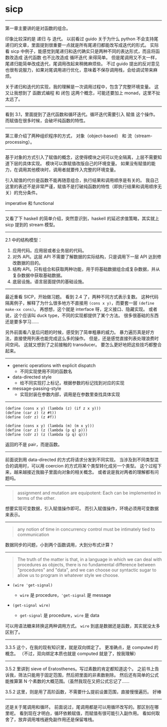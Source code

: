 # sicp

---

第一章主要讲的是对函数的组合。

印象比较深的是 递归 与 迭代。
以前看过 guido 关于为什么 python 不会支持尾递归的文章，里面提到很重要一点就是所有尾递归都能改写成迭代的形式。
实际看 sicp 中例子，能感觉到尾递归和迭代确实只是两种不同的表达形式，而且将函数改造成 迭代函数 也不比改造成 循环迭代 来得简单。
但是尾调用又不太一样，尾递归能简单改成迭代，尾调用改起来稍微麻烦些。
不过 guido 提出的反对意见也很有说服力，如果对尾调用进行优化，意味着不保存调用栈，会给调试带来麻烦。

关于递归和迭代的实现，我的理解是一次调用过程中，包含了完整环境变量。
这又让我想到了 函数式编程 和 闭包 这两个概念，可能还要加上 monad，这里不扯太远了。

---

看到 3.1，里面提到了迭代函数和循环迭代。循环迭代需要引入 赋值 这个操作。
而赋值在很多时候，会破坏纯函数的特性。

---

第三章介绍了两种组织程序的方式， 对象（object-based） 和 流（stream-processing）。

---

基于对象的方式引入了赋值的概念，这使得模块之间可以完全隔离，上层不需要知道下层的具体实现。
模块可以靠赋值改版自己的环境变量。
如果没有赋值的能力，在调用其他模块时，调用者就要传入完整的环境变量。

引入赋值的代价是函数不能再随意组合，执行结果和调用顺序是有关的。
我自己这里的表述不是非常严谨，赋值不是打破纯函数的特性（即执行结果和调用顺序无关）的充分条件。

imperative 和 functional

---

又看了下 haskell 的简单介绍，突然意识到，haskell 的延迟求值策略，其实就上 sicp 提到的 stream 模型。

---

2.1 中的结构模型：

1. 应用代码。应用层或者业务层的代码。
2. 对外 API。这层 API 不需要了解数据的实际结构，只是调用下一层 API 达到修改数据的目的。
3. 结构 API。只有组合和获取两种功能，用于将基础数据组合成复杂数据，并从复杂数据中获取基础数据。
4. 底层设施。语言层面提供的基础设施。

---

最近重看 SICP，开始做习题。
看到 2.4 了，两种不同方式表示复数。
这种代码隔离例子，解释了为什么很多地方不直接用 `(cons x y)`，而要套一层 `(define make-xx cons)`。
再想想，这个就是 interface 呀，定义接口、隐藏实现。
或者说，这个应该叫 duck type，不同的实现都提供了某个方法。
很多很基础的东西还是要多学习……

另外前面看八皇后问题的时候，感受到了简单粗暴的威力。
暴力遍历真是好方法，直接使用列表也能完成这么多的操作。
但是，还是感觉直接列表处理浪费时间空间。
这就又想到了之前接触的 transducer。
要怎么更好地把这些技巧都整合起来。

---

+ generic operations with explicit dispatch
    - 不同实现使用不同的函数名
+ data-directed style
    - 给不同实现打上标记，根据参数的标记找到对应的实现
+ message-passing-style
    - 实现封装在参数内部，调用是在参数里查找具体实现

---

```
(define (cons x y) (lambda (z) (if z x y)))
(define (car z) (z #t))
(define (cdr z) (z #f))
```

```
(define (cons x y) (lambda (m) (m x y)))
(define (car z) (z (lambda (p q) p)))
(define (cdr z) (z (lambda (p q) q)))
```

返回的不是 pair，而是函数。

---

前面说到用 data-directed 的方式将请求分发到不同实现。
当涉及到不同类型混合的调用时，可以用 coercion 的方式将某个类型转化成另一个类型。
这个过程下来，越来越接近我脑子里面向对象的相关概念。
或者说是我对两者的理解都有问题吗。

---

> assignment and mutation are equipotent:
> Each can be implemented in terms of the other.

想要实现可变数据，引入赋值操作即可。
而引入赋值操作，环境必须用可变数据来表示。

---

> any notion of time in concurrency control must be intimately tied to communication

数据同步的问题，小到两个函数调用，大到分布式计算？

---

> The truth of the matter is that, in a language in which we can deal with
> procedures as objects, there is no fundamental difference between
> "procedures" and "data", and we can choose our syntactic sugar to allow us
> to program in whatever style we choose.

+ `(wire 'get-signal)`
    - `wire` 是 procedure，`'get-signal` 是 message

+ `(get-signal wire)`
    - `get-signal` 是 procedure，`wire` 是 data

可以用语法糖来转换这两种调用方式。
`wire` 到底是数据还是函数，其实就没太多区别了。

---

3.3.5 这个，在我的现有知识里，就是双向绑定了。
更准确点，是 computed 的概念。
（不过，双向绑定本质也就是 computed 就是了，按我理解）

---

3.5.2 里讲到 sieve of Eratosthenes。写过素数的肯定都知道这个。
之前书上告诉我，筛法只能用于固定范围，然后把里面的非素数剔除。
然后还有简单的公式能推算第 N 个素数的大概范围。（虽然我现在又把公式忘记了……

3.5.2 这里，则是用了高阶函数，不需要什么提前设置范围，直接慢慢遍历。
好棒

---

还是关于尾调用和循环。
前面说过，尾调用都是可以用循环改写的。那区别在哪里呢。
看到现在才明白，循环依赖赋值，而赋值有很可能引入副作用。
看如何取舍了，放弃调用堆栈避免副作用还是保留堆栈。
